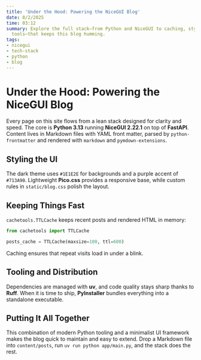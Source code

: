 ```yaml
---
title: 'Under the Hood: Powering the NiceGUI Blog'
date: 8/2/2025
time: 03:12
summary: Explore the full stack—from Python and NiceGUI to caching, styling, and build
  tools—that keeps this blog humming.
tags:
- nicegui
- tech-stack
- python
- blog
---
```


# Under the Hood: Powering the NiceGUI Blog

Every page on this site flows from a lean stack designed for clarity and speed. The core is **Python 3.13** running **NiceGUI 2.22.1** on top of **FastAPI**. Content lives in Markdown files with YAML front matter, parsed by `python-frontmatter` and rendered with `markdown` and `pymdown-extensions`.

## Styling the UI

The dark theme uses `#1E1E2E` for backgrounds and a purple accent of `#713A90`. Lightweight **Pico.css** provides a responsive base, while custom rules in `static/blog.css` polish the layout.

## Keeping Things Fast

`cachetools.TTLCache` keeps recent posts and rendered HTML in memory:

```python
from cachetools import TTLCache

posts_cache = TTLCache(maxsize=100, ttl=600)
```

Caching ensures that repeat visits load in under a blink.

## Tooling and Distribution

Dependencies are managed with **uv**, and code quality stays sharp thanks to **Ruff**. When it is time to ship, **PyInstaller** bundles everything into a standalone executable.

## Putting It All Together

This combination of modern Python tooling and a minimalist UI framework makes the blog quick to maintain and easy to extend. Drop a Markdown file into `content/posts`, run `uv run python app/main.py`, and the stack does the rest.

